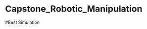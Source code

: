 # Capstone_Robotic_Manipulation

#Best Simulation

  [](https://github.com/aawizard/Capstone_Robotic_Manipulation/assets/58395886/4bcb3cf1-cd09-4d0a-a5eb-6ca044bc341)
